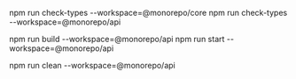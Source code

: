 npm run check-types --workspace=@monorepo/core
npm run check-types --workspace=@monorepo/api

npm run build --workspace=@monorepo/api
npm run start --workspace=@monorepo/api

npm run clean --workspace=@monorepo/api
